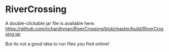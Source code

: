# RiverCrossing

A double-clickable jar file is available here: https://github.com/richardtynan/RiverCrossing/blob/master/build/RiverCrossing.jar

But its not a good idea to run files you find online!
